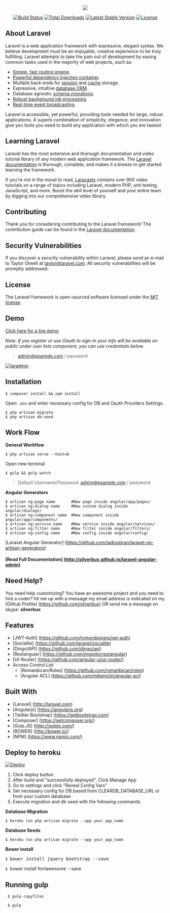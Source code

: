 <p align="center"><img src="https://laravel.com/assets/img/components/logo-laravel.svg"></p>

<p align="center">
<a href="https://travis-ci.org/laravel/framework"><img src="https://travis-ci.org/laravel/framework.svg" alt="Build Status"></a>
<a href="https://packagist.org/packages/laravel/framework"><img src="https://poser.pugx.org/laravel/framework/d/total.svg" alt="Total Downloads"></a>
<a href="https://packagist.org/packages/laravel/framework"><img src="https://poser.pugx.org/laravel/framework/v/stable.svg" alt="Latest Stable Version"></a>
<a href="https://packagist.org/packages/laravel/framework"><img src="https://poser.pugx.org/laravel/framework/license.svg" alt="License"></a>
</p>

## About Laravel

Laravel is a web application framework with expressive, elegant syntax. We believe development must be an enjoyable, creative experience to be truly fulfilling. Laravel attempts to take the pain out of development by easing common tasks used in the majority of web projects, such as:

- [Simple, fast routing engine](https://laravel.com/docs/routing).
- [Powerful dependency injection container](https://laravel.com/docs/container).
- Multiple back-ends for [session](https://laravel.com/docs/session) and [cache](https://laravel.com/docs/cache) storage.
- Expressive, intuitive [database ORM](https://laravel.com/docs/eloquent).
- Database agnostic [schema migrations](https://laravel.com/docs/migrations).
- [Robust background job processing](https://laravel.com/docs/queues).
- [Real-time event broadcasting](https://laravel.com/docs/broadcasting).

Laravel is accessible, yet powerful, providing tools needed for large, robust applications. A superb combination of simplicity, elegance, and innovation give you tools you need to build any application with which you are tasked.

## Learning Laravel

Laravel has the most extensive and thorough documentation and video tutorial library of any modern web application framework. The [Laravel documentation](https://laravel.com/docs) is thorough, complete, and makes it a breeze to get started learning the framework.

If you're not in the mood to read, [Laracasts](https://laracasts.com) contains over 900 video tutorials on a range of topics including Laravel, modern PHP, unit testing, JavaScript, and more. Boost the skill level of yourself and your entire team by digging into our comprehensive video library.

## Contributing

Thank you for considering contributing to the Laravel framework! The contribution guide can be found in the [Laravel documentation](http://laravel.com/docs/contributions).

## Security Vulnerabilities

If you discover a security vulnerability within Laravel, please send an e-mail to Taylor Otwell at taylor@laravel.com. All security vulnerabilities will be promptly addressed.

## License

The Laravel framework is open-sourced software licensed under the [MIT license](http://opensource.org/licenses/MIT).

<h2>Demo</h2>

<p><a href="http://laravel-admin.herokuapp.com/">Click here for a live demo</a></p>

<p><em>Note: If you register or use Oauth to sign-in your info will be available on public under user lists component, you can use credentials below.</em></p>

<blockquote>
<p><a href="mailto:admin@example.com">admin@example.com</a>&nbsp;/ password</p>
</blockquote>

<p><a href="https://cloud.githubusercontent.com/assets/1888261/15561320/1899b4b2-2327-11e6-8a3a-7e3d7ce31621.png" target="_blank"><img alt="laradmin" src="https://cloud.githubusercontent.com/assets/1888261/15561320/1899b4b2-2327-11e6-8a3a-7e3d7ce31621.png" /></a></p>

<h2>Installation</h2>

<pre>
<code>$ composer install &amp;&amp; npm install
</code></pre>

<p>Open&nbsp;<code>.env</code>&nbsp;and enter necessary config for DB and Oauth Providers Settings.</p>

<pre>
<code>$ php artisan migrate
$ php artisan db:seed
</code></pre>

<h2>Work Flow</h2>

<p><strong>General Workflow</strong></p>

<pre>
<code>$ php artisan serve --host=0
</code></pre>

<p>Open new terminal</p>

<pre>
<code>$ gulp &amp;&amp; gulp watch
</code></pre>

<blockquote>
<p>Default Username/Password:&nbsp;<a href="mailto:admin@example.com">admin@example.com</a>&nbsp;/ password</p>
</blockquote>

<p><strong>Angular Generators</strong></p>

<pre>
<code>$ artisan ng:page name       #New page inside angular/app/pages/
$ artisan ng:dialog name     #New custom dialog inside angular/dialogs/
$ artisan ng:component name  #New component inside angular/app/components/
$ artisan ng:service name    #New service inside angular/services/
$ artisan ng:filter name     #New filter inside angular/filters/
$ artisan ng:config name     #New config inside angular/config/
</code></pre>

<p>[Laravel Angular Generator] (<a href="https://github.com/jadjoubran/laravel-ng-artisan-generators">https://github.com/jadjoubran/laravel-ng-artisan-generators</a>)</p>

<h4>[Read Full Documentation] (<a href="http://silverbux.github.io/laravel-angular-admin">http://silverbux.github.io/laravel-angular-admin</a>)</h4>

<h2>Need Help?</h2>

<p>You need help customizing? You have an awesome project and you need to hire a coder? hit me up with a message my email address is indicated on my [Github Profile] (<a href="https://github.com/silverbux">https://github.com/silverbux</a>) OR send me a message on skype:&nbsp;<strong>silverbux</strong></p>

<h2>Features</h2>

<ul>
	<li>[JWT-Auth] (<a href="https://github.com/tymondesigns/jwt-auth">https://github.com/tymondesigns/jwt-auth</a>)</li>
	<li>[Socialite] (<a href="https://github.com/laravel/socialite">https://github.com/laravel/socialite</a>)</li>
	<li>[Dingo/API] (<a href="https://github.com/dingo/api">https://github.com/dingo/api</a>)</li>
	<li>[Restangular] (<a href="https://github.com/mgonto/restangular">https://github.com/mgonto/restangular</a>)</li>
	<li>[UI-Router] (<a href="https://github.com/angular-ui/ui-router/">https://github.com/angular-ui/ui-router/</a>)</li>
	<li>Access Control List
	<ul>
		<li>[Romanbican/Roles] (<a href="https://github.com/romanbican/roles">https://github.com/romanbican/roles</a>)</li>
		<li>[Angular ACL] (<a href="https://github.com/mikemclin/angular-acl">https://github.com/mikemclin/angular-acl</a>)</li>
	</ul>
	</li>
</ul>

<h2>Built With</h2>

<ul>
	<li>[Laravel] (<a href="http://laravel.com/">http://laravel.com</a>)</li>
	<li>[Angularjs] (<a href="https://angularjs.org/">https://angularjs.org</a>)</li>
	<li>[Twitter Bootstrap] (<a href="https://getbootstrap.com/">https://getbootstrap.com</a>)</li>
	<li>[Composer] (<a href="https://getcomposer.org/">https://getcomposer.org/</a>)</li>
	<li>[Gulp.JS] (<a href="http://gulpjs.com/">http://gulpjs.com/</a>)</li>
	<li>[BOWER] (<a href="http://bower.io/">http://bower.io/</a>)</li>
	<li>[NPM] (<a href="https://www.npmjs.com/">https://www.npmjs.com/</a>)</li>
</ul>

<h2>Deploy to heroku</h2>

<p><a href="https://heroku.com/deploy"><img alt="Deploy" src="https://camo.githubusercontent.com/83b0e95b38892b49184e07ad572c94c8038323fb/68747470733a2f2f7777772e6865726f6b7563646e2e636f6d2f6465706c6f792f627574746f6e2e737667" /></a></p>

<ol>
	<li>Click deploy button</li>
	<li>After build and &quot;successfully deployed&quot;, Click Manage App</li>
	<li>Go to settings and click &quot;Reveal Config Vars&quot;</li>
	<li>Set necessary config for DB based from CLEARDB_DATABASE_URL or from your custom database</li>
	<li>Execute migration and db seed with the following commands</li>
</ol>

<p><strong>Database Migration</strong></p>

<pre>
<code>$ heroku run php artisan migrate --app your_app_name
</code></pre>

<p><strong>Database Seeds</strong></p>

<pre>
<code>$ heroku run php artisan migrate --app your_app_name</code></pre>

<p><strong>Bower install</strong></p>

<pre>
<code>$ </code>bower install jquery bootstrap --save</pre>

<p><code>$ </code>bower install fontawesome --save</p>

<h2>Running gulp</h2>

<pre>
<code> $ gulp copyfiles</code></pre>

<p><code>&nbsp;$ gulp</code></p>
